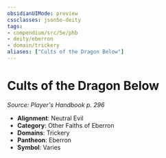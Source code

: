 ```yaml
---
obsidianUIMode: preview
cssclasses: json5e-deity
tags:
- compendium/src/5e/phb
- deity/eberron
- domain/trickery
aliases: ["Cults of the Dragon Below"]
---
```

# Cults of the Dragon Below
*Source: Player's Handbook p. 296* 

- **Alignment**: Neutral Evil
- **Category**: Other Faiths of Eberron
- **Domains**: Trickery
- **Pantheon**: Eberron
- **Symbol**: Varies